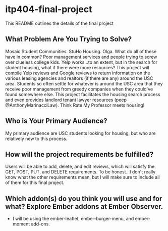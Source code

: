 # itp404-final-project

This README outlines the details of the final project

## What Problem Are You Trying to Solve?

Mosaic Student Communities. StuHo Housing. Olga. What do all of these have in common? Poor management services and people trying to screw over clueless college kids. Yelp works...to an extent, but in the search for student housing, what if there were more resources? This project will compile Yelp reviews and Google reviews to return information on the various leasing agencies and realtors (if there are any) around the USC area. Students so often settle for whatever is around the USC area that they receive poor management from greedy companies when they could've found somewhere else. This project facilitates the housing search process and even provides landlord tenant lawyer resources (peep @AnthonyMarinacciLaw). Think Rate My Professor meets housing!

## Who is Your Primary Audience?

My primary audience are USC students looking for housing, but who are relatively new to this process.

## How will the project requirements be fulfilled?

Users will be able to add, delete, and edit reviews, which will satisfy the GET, POST, PUT, and DELETE requirements. To be honest...I don't really know what the other requirements mean, but I will make sure to include all of them for this final project.

## Which addon(s) do you think you will use and for what? Explore Ember addons at Ember Observer.

- I will be using the ember-leaflet, ember-burger-menu, and ember-moment add-ons.
